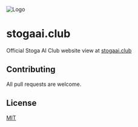 ![Logo](https://stogaai.club/assets/media/logo_text.png)

# stogaai.club
Official Stoga AI Club website view at [stogaai.club](https://stogacs.club)

## Contributing
All pull requests are welcome.

## License
[MIT](https://choosealicense.com/licenses/mit/)
